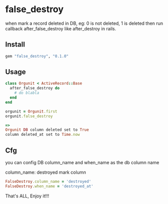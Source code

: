 false_destroy
======================

when mark a record deleted in DB, eg: 0 is not deleted, 1 is deleted
then run callback after_false_destroy like after_destroy in rails.

## Install

```ruby
gem "false_destroy", "0.1.0"
```

## Usage

```ruby
class Orgunit < ActiveRecord::Base
  after_false_destroy do
    # do blabla
  end
end

orgunit = Orgunit.first
orgunit.false_destroy

=>
Orgunit DB column deleted set to True
column deleted_at set to Time.now
```

## Cfg

you can config DB column_name and when_name as the db column name 

column_name: destroyed mark column

```ruby
FalseDestroy.column_name = 'destroyed'
FalseDestroy.when_name = 'destroyed_at'
```

That's ALL, Enjoy it!!!